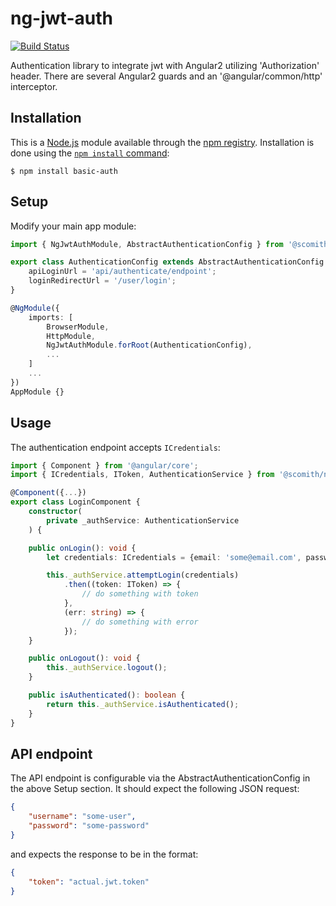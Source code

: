 # ng-jwt-auth

[![Build Status](https://travis-ci.org/scottasmith/ng-gwt-auth.png?branch=master)](https://travis-ci.org/scottasmith/ng-gwt-auth)

Authentication library to integrate jwt with Angular2 utilizing 'Authorization' header.
There are several Angular2 guards and an '@angular/common/http' interceptor.

## Installation

This is a [Node.js](https://nodejs.org/en/) module available through the
[npm registry](https://www.npmjs.com/). Installation is done using the
[`npm install` command](https://docs.npmjs.com/getting-started/installing-npm-packages-locally):

```
$ npm install basic-auth
```

## Setup

Modify your main app module:
```typescript
import { NgJwtAuthModule, AbstractAuthenticationConfig } from '@scomith/ng-jwt-auth';

export class AuthenticationConfig extends AbstractAuthenticationConfig {
    apiLoginUrl = 'api/authenticate/endpoint';
    loginRedirectUrl = '/user/login';
}

@NgModule({
    imports: [
        BrowserModule,
        HttpModule,
        NgJwtAuthModule.forRoot(AuthenticationConfig),
        ...
    ]
    ...
})
AppModule {}
```

## Usage

The authentication endpoint accepts `ICredentials`:

```typescript
import { Component } from '@angular/core';
import { ICredentials, IToken, AuthenticationService } from '@scomith/ng-jwt-auth';

@Component({...})
export class LoginComponent {
    constructor(
        private _authService: AuthenticationService
    ) {

    public onLogin(): void {
        let credentials: ICredentials = {email: 'some@email.com', password: 'some-password'};

        this._authService.attemptLogin(credentials)
            .then((token: IToken) => {
                // do something with token
            },
            (err: string) => {
                // do something with error
            });
    }

    public onLogout(): void {
        this._authService.logout();
    }

    public isAuthenticated(): boolean {
        return this._authService.isAuthenticated();
    }
}
```

## API endpoint

The API endpoint is configurable via the AbstractAuthenticationConfig in the above Setup section.
It should expect the following JSON request:

```json
{
    "username": "some-user",
    "password": "some-password"
}
```

and expects the response to be in the format:

```json
{
    "token": "actual.jwt.token"
}
```
